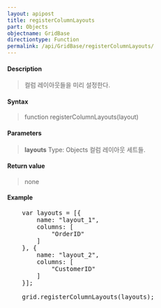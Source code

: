 ```yaml
---
layout: apipost
title: registerColumnLayouts
part: Objects
objectname: GridBase
directiontype: Function
permalink: /api/GridBase/registerColumnLayouts/
---
```



#### Description

> 컬럼 레이아웃들을 미리 설정한다.

#### Syntax

> function registerColumnLayouts(layout)

#### Parameters

> **layouts**
> Type: Objects
> 컬럼 레이아웃 세트들.

#### Return value

> none

#### Example

<pre class="prettyprint">
    var layouts = [{
        name: "layout_1",
        columns: [
            "OrderID"
        ]
    }, {
        name: "layout_2",
        columns: [
            "CustomerID"
        ]
    }];
 
    grid.registerColumnLayouts(layouts);
</pre>
